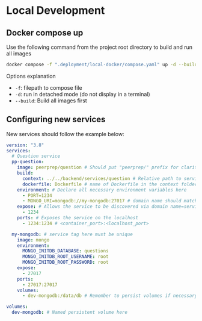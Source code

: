 # Local Development

## Docker compose up

Use the following command from the project root directory to build and run all images

```bash
docker compose -f ".deployment/local-docker/compose.yaml" up -d --build
```

Options explanation

- `-f`: filepath to compose file
- `-d`: run in detached mode (do not display in a terminal)
- `--build`: Build all images first

## Configuring new services

New services should follow the example below:

```yaml
version: "3.8"
services:
  # Question service
  pp-question:
    image: peerprep/question # Should put "peerprep/" prefix for clarity
    build:
      context: ../../backend/services/question # Relative path to service folder
      dockerfile: Dockerfile # name of Dockerfile in the context folder
    environment: # Declare all necessary environment variables here
      - PORT=1234
      - MONGO_URI=mongodb://my-mongodb:27017 # domain name should match service tag
    expose: # Allows the service to be discovered via domain name=service tag
      - 1234
    ports: # Exposes the service on the localhost
      - 1234:1234 # <container_port>:<localhost_port>

  my-mongodb: # service tag here must be unique
    image: mongo
    environment:
      MONGO_INITDB_DATABASE: questions
      MONGO_INITDB_ROOT_USERNAME: root
      MONGO_INITDB_ROOT_PASSWORD: root
    expose:
      - 27017
    ports:
      - 27017:27017
    volumes:
      - dev-mongodb:/data/db # Remember to persist volumes if necessary

volumes:
  dev-mongodb: # Named persistent volume here
```
